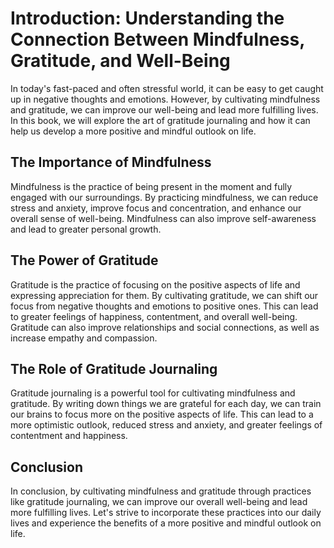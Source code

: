 Introduction: Understanding the Connection Between Mindfulness, Gratitude, and Well-Being
=========================================================================================

In today's fast-paced and often stressful world, it can be easy to get caught up in negative thoughts and emotions. However, by cultivating mindfulness and gratitude, we can improve our well-being and lead more fulfilling lives. In this book, we will explore the art of gratitude journaling and how it can help us develop a more positive and mindful outlook on life.

The Importance of Mindfulness
-----------------------------

Mindfulness is the practice of being present in the moment and fully engaged with our surroundings. By practicing mindfulness, we can reduce stress and anxiety, improve focus and concentration, and enhance our overall sense of well-being. Mindfulness can also improve self-awareness and lead to greater personal growth.

The Power of Gratitude
----------------------

Gratitude is the practice of focusing on the positive aspects of life and expressing appreciation for them. By cultivating gratitude, we can shift our focus from negative thoughts and emotions to positive ones. This can lead to greater feelings of happiness, contentment, and overall well-being. Gratitude can also improve relationships and social connections, as well as increase empathy and compassion.

The Role of Gratitude Journaling
--------------------------------

Gratitude journaling is a powerful tool for cultivating mindfulness and gratitude. By writing down things we are grateful for each day, we can train our brains to focus more on the positive aspects of life. This can lead to a more optimistic outlook, reduced stress and anxiety, and greater feelings of contentment and happiness.

Conclusion
----------

In conclusion, by cultivating mindfulness and gratitude through practices like gratitude journaling, we can improve our overall well-being and lead more fulfilling lives. Let's strive to incorporate these practices into our daily lives and experience the benefits of a more positive and mindful outlook on life.
